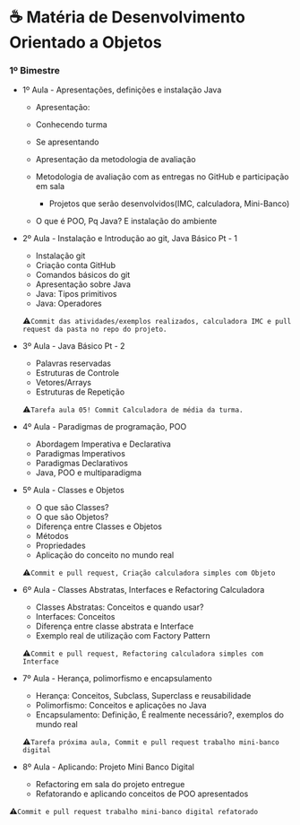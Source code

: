 # ☕ Matéria de Desenvolvimento Orientado a Objetos

### 1º Bimestre

- 1º Aula - Apresentações, definições e instalação Java
    - Apresentação:
    - Conhecendo turma
    - Se apresentando
    - Apresentação da metodologia de avaliação
    - Metodologia de avaliação com as entregas no GitHub e participação em sala
        
        - Projetos que serão desenvolvidos(IMC, calculadora, Mini-Banco)
        
    - O que é POO, Pq Java? E instalação do ambiente
- 2º Aula - Instalação e Introdução ao git, Java Básico Pt - 1
    - Instalação git
    - Criação conta GitHub
    - Comandos básicos do git
    - Apresentação sobre Java
    - Java: Tipos primitivos
    - Java: Operadores
    
    ⚠`Commit das atividades/exemplos realizados, calculadora IMC e pull request da pasta no repo do projeto.`
    
- 3º Aula - Java Básico Pt - 2
    - Palavras reservadas
    - Estruturas de Controle
    - Vetores/Arrays
    - Estruturas de Repetição
    
    ⚠`Tarefa aula 05! Commit Calculadora de média da turma.`
    
- 4º Aula - Paradigmas de programação, POO
    - Abordagem Imperativa e Declarativa
    - Paradigmas Imperativos
    - Paradigmas Declarativos
    - Java, POO e multiparadigma
- 5º Aula - Classes e Objetos
    - O que são Classes?
    - O que são Objetos?
    - Diferença entre Classes e Objetos
    - Métodos
    - Propriedades
    - Aplicação do conceito no mundo real
    
    ⚠`Commit e pull request, Criação calculadora simples com Objeto`
    
- 6º Aula - Classes Abstratas, Interfaces e Refactoring Calculadora
    - Classes Abstratas: Conceitos e quando usar?
    - Interfaces: Conceitos
    - Diferença entre classe abstrata e Interface
    - Exemplo real de utilização com Factory Pattern
    
    ⚠`Commit e pull request, Refactoring calculadora simples com Interface` 
    
- 7º Aula - Herança, polimorfismo e encapsulamento
    - Herança: Conceitos, Subclass, Superclass e reusabilidade
    - Polimorfismo: Conceitos e aplicações no Java
    - Encapsulamento: Definição, É realmente necessário?, exemplos do mundo real
    
    ⚠`Tarefa próxima aula, Commit e pull request trabalho mini-banco digital`
    
- 8º Aula - Aplicando: Projeto Mini Banco Digital
    - Refactoring em sala do projeto entregue
    - Refatorando e aplicando conceitos de POO apresentados

⚠`Commit e pull request trabalho mini-banco digital refatorado`